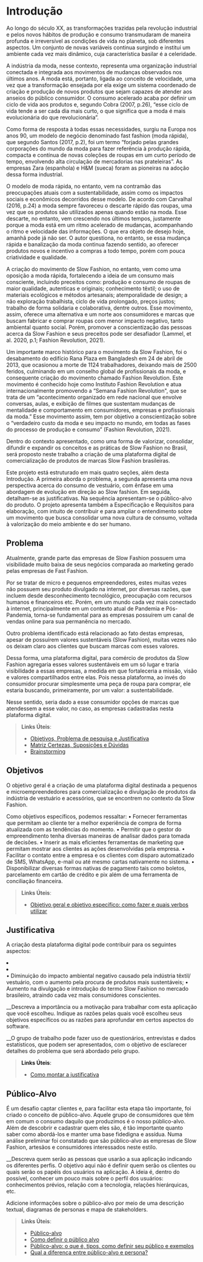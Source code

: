 # Introdução

Ao longo do século XX, as transformações trazidas pela revolução industrial e pelos novos hábitos de produção e consumo transmudaram de maneira profunda e irreversível as condições de vida no planeta, sob diferentes aspectos. Um conjunto de novas variáveis continua surgindo e institui um ambiente cada vez mais dinâmico, cuja característica basilar é a celeridade.

A indústria da moda, nesse contexto, representa uma organização industrial conectada e integrada aos movimentos de mudanças observados nos últimos anos. A moda está, portanto, ligada ao conceito de velocidade, uma vez que a transformação ensejada por ela exige um sistema coordenado de criação e produção de novos produtos que sejam capazes de atender aos anseios do público consumidor. O consumo acelerado acaba por definir um ciclo de vida aos produtos e, segundo Cobra (2007, p.26), “esse ciclo de vida tende a ser cada dia mais curto, o que significa que a moda é mais evolucionária do que revolucionária”. 

Como forma de resposta à todas essas necessidades, surgiu na Europa nos anos 90, um modelo de negócio denominado fast fashion (moda rápida), que segundo Santos (2017, p.2), foi um termo “forjado pelas grandes corporações do mundo da moda para fazer referência à produção rápida, compacta e contínua de novas coleções de roupas em um curto período de tempo, envolvendo alta circulação de mercadorias nas prateleiras”. As empresas Zara (espanhola) e H&M (sueca) foram as pioneiras na adoção dessa forma industrial.

O modelo de moda rápida, no entanto, vem na contramão das preocupações atuais com a sustentabilidade, assim como os impactos sociais e econômicos decorridos desse modelo.  De acordo com Carvalhal (2016, p.24) a moda sempre favoreceu o descarte rápido das roupas, uma vez que os produtos são utilizados apenas quando estão na moda. Esse descarte, no entanto, vem crescendo nos últimos tempos, justamente porque a moda está em um ritmo acelerado de mudanças, acompanhando o ritmo e velocidade das informações. O que era objeto de desejo hoje, amanhã pode já não ser. O autor questiona, no entanto, se essa mudança rápida e banalização da moda continua fazendo sentido, ao oferecer produtos novos e incentivo a compras a todo tempo, porém com pouca criatividade e qualidade.

A criação do movimento de Slow Fashion, no entanto, vem como uma oposição a moda rápida, fortalecendo a ideia de um consumo mais consciente, incluindo preceitos como: produção e consumo de roupas de maior qualidade, autenticas e originais; conhecimento têxtil; o uso de materiais ecológicos e métodos artesanais; atemporalidade de design; a não exploração trabalhista, ciclo de vida prolongado, preços justos; trabalho de forma solidaria e colaborativa, dentre outros. Esse movimento, assim, oferece uma alternativa e um norte aos consumidores e marcas que buscam fabricar e comprar roupas com menor impacto negativo, tanto ambiental quanto social. Porém, promover a conscientização das pessoas acerca da Slow Fashion e seus preceitos pode ser desafiador (Lammel, et al. 2020, p.1; Fashion Revolution, 2021).

Um importante marco histórico para o movimento da Slow Fashion, foi o desabamento do edifício Rana Plaza em Bangladesh em 24 de abril de 2013, que ocasionou a morte de 1124 trabalhadores, deixando mais de 2500 feridos, culminando em um conselho global de profissionais da moda, e consequente criação do movimento chamado Fashion Revolution. Este movimento é conhecido hoje como Instituto Fashion Revolution e atua internacionalmente promovendo a “Semana Fashion Revolution", que se trata de um “acontecimento organizado em rede nacional que envolve conversas, aulas, e exibição de filmes que sustentam mudanças de mentalidade e comportamento em consumidores, empresas e profissionais da moda.” Esse movimento assim, tem por objetivo a conscientização sobre o “verdadeiro custo da moda e seu impacto no mundo, em todas as fases do processo de produção e consumo” (Fashion Revolution, 2021).

Dentro do contexto apresentado, como uma forma de valorizar, consolidar, difundir e expandir os conceitos e as práticas de Slow Fashion no Brasil, será proposto neste trabalho a criação de uma plataforma digital de comercialização de produtos de marcas Slow Fashion brasileiras.

Este projeto está estruturado em mais quatro seções, além desta Introdução. A primeira aborda o problema, a segunda apresenta uma nova perspectiva acerca do consumo de vestuário, com ênfase em uma abordagem de evolução em direção ao Slow fashion. Em seguida, detalham-se as justificativas. Na sequência apresentam-se o público-alvo do produto. O projeto apresenta também a Especificação e Requisitos para elaboração, com intuito de contribuir e para ampliar o entendimento sobre um movimento que busca consolidar uma nova cultura de consumo, voltada à valorização do meio ambiente e do ser humano.


## Problema
Atualmente, grande parte das empresas de Slow Fashion possuem uma visibilidade muito baixa de seus negócios comparada ao marketing gerado pelas empresas de Fast Fashion.

Por se tratar de micro e pequenos empreendedores, estes muitas vezes não possuem seu produto divulgado na internet, por diversas razões, que incluem desde desconhecimento tecnológico, preocupação com recursos humanos e financeiros etc. Porém, em um mundo cada vez mais conectado à internet, principalmente em um contexto atual de Pandemia e Pós-Pandemia, torna-se fundamental para as empresas possuírem um canal de vendas online para sua permanência no mercado.

Outro problema identificado está relacionado ao fato destas empresas, apesar de possuírem valores sustentáveis (Slow Fashion), muitas vezes não os deixam claro aos clientes que buscam marcas com esses valores.

Dessa forma, uma plataforma digital, para comércio de produtos da Slow Fashion agregaria esses valores sustentáveis em um só lugar e traria visibilidade a essas empresas, a medida em que fortaleceria a missão, visão e valores compartilhados entre elas. Pois nessa plataforma, ao invés do consumidor procurar simplesmente uma peça de roupa para comprar, ele estaria buscando, primeiramente, por um valor: a sustentabilidade. 

Nesse sentido, seria dado a esse consumidor opções de marcas que atendessem a esse valor, no caso, as empresas cadastradas nesta plataforma digital.


> **Links Úteis**:
> - [Objetivos, Problema de pesquisa e Justificativa](https://medium.com/@versioparole/objetivos-problema-de-pesquisa-e-justificativa-c98c8233b9c3)
> - [Matriz Certezas, Suposições e Dúvidas](https://medium.com/educa%C3%A7%C3%A3o-fora-da-caixa/matriz-certezas-suposi%C3%A7%C3%B5es-e-d%C3%BAvidas-fa2263633655)
> - [Brainstorming](https://www.euax.com.br/2018/09/brainstorming/)

## Objetivos

O objetivo geral é a criação de uma plataforma digital destinada a pequenos e microempreendedores para comercialização e divulgação de produtos da indústria de vestuário e acessórios, que se encontrem no contexto da Slow Fashion.

Como objetivos específicos, podemos ressaltar:
•	Fornecer ferramentas que permitam ao cliente ter a melhor experiência de compra de forma atualizada com as tendências do momento.
•	Permitir que o gestor do empreendimento tenha diversas maneiras de analisar dados para tomada de decisões.
•	Inserir as mais eficientes ferramentas de marketing que permitam mostrar aos clientes as ações desenvolvidas pela empresa.
•	Facilitar o contato entre a empresa e os clientes com disparo automatizado de SMS, WhatsApp, e-mail ou até mesmo cartas nativamente no sistema.
•	Disponibilizar diversas formas nativas de pagamento tais como boletos, parcelamento em cartão de crédito e pix além de uma ferramenta de conciliação financeira.

 
> **Links Úteis**:
> - [Objetivo geral e objetivo específico: como fazer e quais verbos utilizar](https://blog.mettzer.com/diferenca-entre-objetivo-geral-e-objetivo-especifico/)

## Justificativa

A criação desta plataforma digital pode contribuir para os seguintes aspectos:
<li><a "Promoção e centralização de micro e pequenas empresas em apenas uma plataforma digital voltada ao Slow Fashion, facilitando a conexão entre consumidores e fornecedores, consequentemente, aumentando sua visualização no mercado;"</a></li>
<li><a "Fortalecimento da economia local, à medida que a Slow Fashion tem como uma de suas premissas consumir localmente;"</a></li>
•	Diminuição do impacto ambiental negativo causado pela indústria têxtil/ vestuário, com o aumento pela procura de produtos mais sustentáveis; 
•	Aumento na divulgação e introdução do termo Slow Fashion no mercado brasileiro, atraindo cada vez mais consumidores conscientes.



__Descreva a importância ou a motivação para trabalhar com esta aplicação que você escolheu. Indique as razões pelas quais você escolheu seus objetivos específicos ou as razões para aprofundar em certos aspectos do software.

__O grupo de trabalho pode fazer uso de questionários, entrevistas e dados estatísticos, que podem ser apresentados, com o objetivo de esclarecer detalhes do problema que será abordado pelo grupo.

> **Links Úteis**:
> - [Como montar a justificativa](https://guiadamonografia.com.br/como-montar-justificativa-do-tcc/)

## Público-Alvo

É um desafio captar clientes e, para facilitar esta etapa tão importante, foi criado o conceito de público-alvo.
Aquele grupo de consumidores que têm em comum o consumo daquilo que produzimos é o nosso público-alvo.
Além de descobrir e cadastrar quem eles são, é tão importante quanto saber como abordá-los e manter uma base fidedigna e assídua.
Numa análise preliminar foi constatado que são público-alvo as empresas de Slow Fashion, artesãos e consumidores interessados neste estilo.


__Descreva quem serão as pessoas que usarão a sua aplicação indicando os diferentes perfis. O objetivo aqui não é definir quem serão os clientes ou quais serão os papéis dos usuários na aplicação. A ideia é, dentro do possível, conhecer um pouco mais sobre o perfil dos usuários: conhecimentos prévios, relação com a tecnologia, relações
hierárquicas, etc.

Adicione informações sobre o público-alvo por meio de uma descrição textual, diagramas de personas e mapa de stakeholders.

> **Links Úteis**:
> - [Público-alvo](https://blog.hotmart.com/pt-br/publico-alvo/)
> - [Como definir o público alvo](https://exame.com/pme/5-dicas-essenciais-para-definir-o-publico-alvo-do-seu-negocio/)
> - [Público-alvo: o que é, tipos, como definir seu público e exemplos](https://klickpages.com.br/blog/publico-alvo-o-que-e/)
> - [Qual a diferença entre público-alvo e persona?](https://rockcontent.com/blog/diferenca-publico-alvo-e-persona/)
